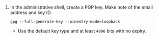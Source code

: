 1. In the administrative shell, create a PGP key. Make note of the email address and key ID.

    ```bash{:copy}
    gpg --full-generate-key --pinentry-mode=loopback
    ```
    
    - Use the default key type and at least `4096` bits with no expiry. 
